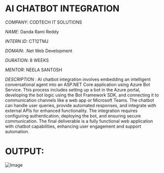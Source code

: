 # AI CHATBOT INTEGRATION

*COMPANY*: CODTECH IT SOLUTIONS

*NAME*: Danda Rami Reddy

*INTERN ID*: CT12TMJ

*DOMAIN*: .Net Web Development

*DURATION*: 8 WEEKS

*MENTOR*: NEELA SANTOSH

*DESCRIPTION* :
AI chatbot integration involves embedding an intelligent conversational agent into an ASP.NET Core application using Azure Bot Service. This process includes setting up a bot in the Azure portal, developing the bot logic using the Bot Framework SDK, and connecting it to communication channels like a web app or Microsoft Teams. The chatbot can handle user queries, provide automated responses, and integrate with external APIs for enhanced functionality. The integration requires configuring authentication, deploying the bot, and ensuring secure communication. The final deliverable is a fully functional web application with chatbot capabilities, enhancing user engagement and support automation.

# OUTPUT:
![Image](https://github.com/user-attachments/assets/488bb495-1d23-4842-959f-234a88562aa5)
